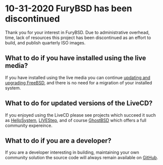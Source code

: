 # 10-31-2020 FuryBSD has been discontinued

Thank you for your interest in FuryBSD.  Due to administrative overhead, time, lack of resources this project has been discontinued as an effort to build, and publish quarterly ISO images.  

## What to do if you have installed using the live media?
If you have installed using the live media you can continue [updating and upgrading FreeBSD](https://www.freebsd.org/doc/handbook/updating-upgrading.html), and there is no need for a migration of your installed system.  

## What to do for updated versions of the LiveCD?
If you enjoyed using the LiveCD please see projects which succeed it such as [HelloSystem](https://github.com/helloSystem/ISO), [LIVEStep](https://github.com/probonopd/LIVEstep), and of course [GhostBSD](http://www.ghostbsd.org) which offers a full community expereince.  

## What to do if you are a developer?
If you are a developer interesting in building, maintaining your own community solution the source code will always remain available on [GitHub](https://github.com/furybsd/furybsd-livecd).
